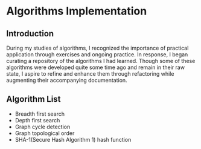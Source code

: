 # Algorithms Implementation

## Introduction
During my studies of algorithms, I recognized the importance of practical application through exercises and ongoing practice. 
In response, I began curating a repository of the algorithms I had learned. 
Though some of these algorithms were developed quite some time ago and remain in their raw state, I aspire to refine and enhance them through refactoring while augmenting their accompanying documentation.

## Algorithm List
- Breadth first search
- Depth first search
- Graph cycle detection
- Graph topological order
- SHA-1(Secure Hash Algorithm 1) hash function